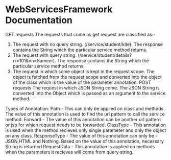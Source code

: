 # WebServicesFramework Documentation
GET requests
The requests that come as get request are classified as:-
1. The request with no query string. (/service/student/kite). The response contains the String which the particular service method returns.
2. The request with query string. (/service/student/details?rr=101&nn=Sameer). The response contains the String which the particular service method returns.
3. The request in which some object is kept in the request scope. The object is fetched from the request scope and converted into the object of the class which is the value of the parameter annotation.
POST requests
The request in which JSON String come. The JSON String is converted into the Object which is passed as an argument to the service method.

Types of Annotation:
Path - This can only be applied on class and methods. The value of this annotation is used to find the url pattern to call the service method.
Forward - The value of this annotation can be another url pattern or jsp for which request needs to be forwarded.
ClassType - This annotation is used when the method recieves only single parameter and only the object on any class.
ResponseType - The value of this annotation can only be - JSON,HTML and Nothing. Based on the value of this annotation, necessary String is returned
RequestData - This annotation is applied on methods when the parameters it recieves will come from query string.
